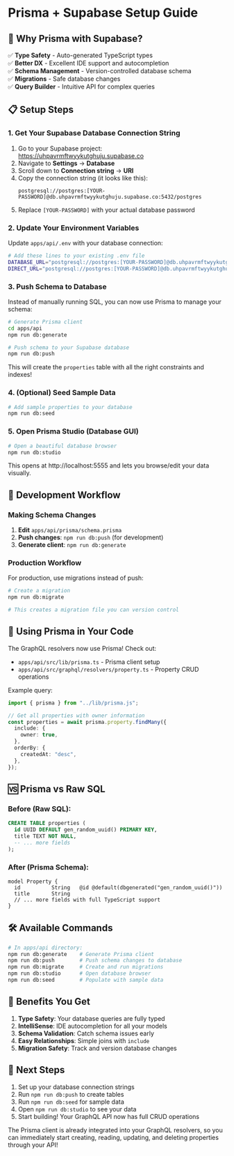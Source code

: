 # Prisma + Supabase Setup Guide

## 🎯 Why Prisma with Supabase?

✅ **Type Safety** - Auto-generated TypeScript types  
✅ **Better DX** - Excellent IDE support and autocompletion  
✅ **Schema Management** - Version-controlled database schema  
✅ **Migrations** - Safe database changes  
✅ **Query Builder** - Intuitive API for complex queries

## 📋 Setup Steps

### 1. Get Your Supabase Database Connection String

1. Go to your Supabase project: https://uhpavrmftwyykutghuju.supabase.co
2. Navigate to **Settings** → **Database**
3. Scroll down to **Connection string** → **URI**
4. Copy the connection string (it looks like this):
   ```
   postgresql://postgres:[YOUR-PASSWORD]@db.uhpavrmftwyykutghuju.supabase.co:5432/postgres
   ```
5. Replace `[YOUR-PASSWORD]` with your actual database password

### 2. Update Your Environment Variables

Update `apps/api/.env` with your database connection:

```bash
# Add these lines to your existing .env file
DATABASE_URL="postgresql://postgres:[YOUR-PASSWORD]@db.uhpavrmftwyykutghuju.supabase.co:5432/postgres"
DIRECT_URL="postgresql://postgres:[YOUR-PASSWORD]@db.uhpavrmftwyykutghuju.supabase.co:5432/postgres"
```

### 3. Push Schema to Database

Instead of manually running SQL, you can now use Prisma to manage your schema:

```bash
# Generate Prisma client
cd apps/api
npm run db:generate

# Push schema to your Supabase database
npm run db:push
```

This will create the `properties` table with all the right constraints and indexes!

### 4. (Optional) Seed Sample Data

```bash
# Add sample properties to your database
npm run db:seed
```

### 5. Open Prisma Studio (Database GUI)

```bash
# Open a beautiful database browser
npm run db:studio
```

This opens at http://localhost:5555 and lets you browse/edit your data visually.

## 🔄 Development Workflow

### Making Schema Changes

1. **Edit** `apps/api/prisma/schema.prisma`
2. **Push changes**: `npm run db:push` (for development)
3. **Generate client**: `npm run db:generate`

### Production Workflow

For production, use migrations instead of push:

```bash
# Create a migration
npm run db:migrate

# This creates a migration file you can version control
```

## 🎨 Using Prisma in Your Code

The GraphQL resolvers now use Prisma! Check out:

- `apps/api/src/lib/prisma.ts` - Prisma client setup
- `apps/api/src/graphql/resolvers/property.ts` - Property CRUD operations

Example query:

```typescript
import { prisma } from "../lib/prisma.js";

// Get all properties with owner information
const properties = await prisma.property.findMany({
  include: {
    owner: true,
  },
  orderBy: {
    createdAt: "desc",
  },
});
```

## 🆚 Prisma vs Raw SQL

### Before (Raw SQL):

```sql
CREATE TABLE properties (
  id UUID DEFAULT gen_random_uuid() PRIMARY KEY,
  title TEXT NOT NULL,
  -- ... more fields
);
```

### After (Prisma Schema):

```prisma
model Property {
  id          String   @id @default(dbgenerated("gen_random_uuid()"))
  title       String
  // ... more fields with full TypeScript support
}
```

## 🛠️ Available Commands

```bash
# In apps/api directory:
npm run db:generate    # Generate Prisma client
npm run db:push        # Push schema changes to database
npm run db:migrate     # Create and run migrations
npm run db:studio      # Open database browser
npm run db:seed        # Populate with sample data
```

## 🚀 Benefits You Get

1. **Type Safety**: Your database queries are fully typed
2. **IntelliSense**: IDE autocompletion for all your models
3. **Schema Validation**: Catch schema issues early
4. **Easy Relationships**: Simple joins with `include`
5. **Migration Safety**: Track and version database changes

## 🔗 Next Steps

1. Set up your database connection strings
2. Run `npm run db:push` to create tables
3. Run `npm run db:seed` for sample data
4. Open `npm run db:studio` to see your data
5. Start building! Your GraphQL API now has full CRUD operations

The Prisma client is already integrated into your GraphQL resolvers, so you can immediately start creating, reading, updating, and deleting properties through your API!
